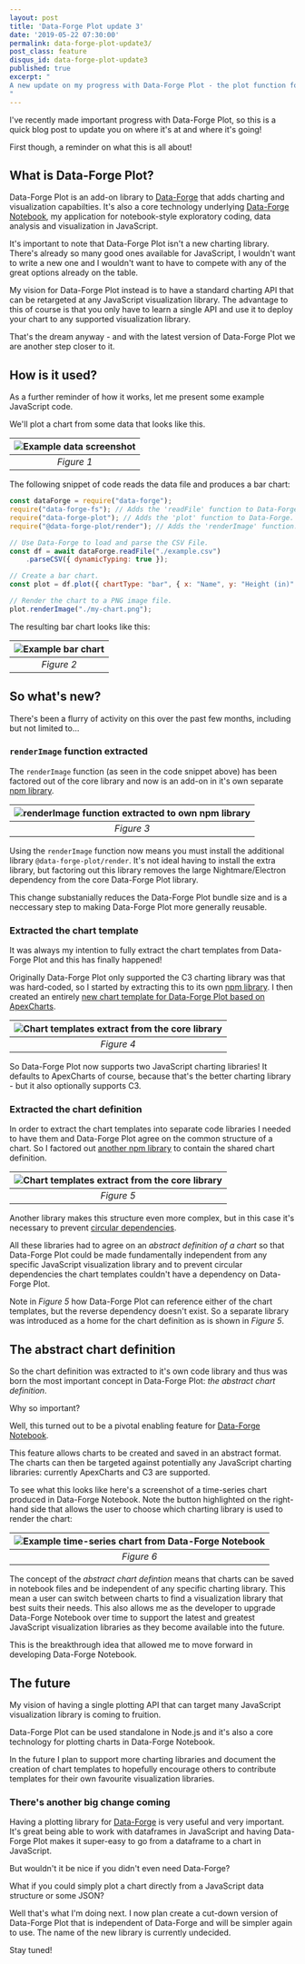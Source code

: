 ```yaml
---
layout: post
title: 'Data-Forge Plot update 3'
date: '2019-05-22 07:30:00'
permalink: data-forge-plot-update3/
post_class: feature
disqus_id: data-forge-plot-update3
published: true
excerpt: "
A new update on my progress with Data-Forge Plot - the plot function for Data-Forge!
"
---
```


I've recently made important progress with Data-Forge Plot, so this is a quick blog post to update you on where it's at and where it's going!

First though, a reminder on what this is all about!

## What is Data-Forge Plot?

Data-Forge Plot is an add-on library to [Data-Forge](http://data-forge-js.com/) that adds charting and visualization capabilties. It's also a core technology underlying [Data-Forge Notebook](http://www.data-forge-notebook.com/), my application for notebook-style exploratory coding, data analysis and visualization in JavaScript.

It's important to note that Data-Forge Plot isn't a new charting library. There's already so many good ones available for JavaScript, I wouldn't want to write a new one and I wouldn't want to have to compete with any of the great options already on the table.

My vision for Data-Forge Plot instead is to have a standard charting API that can be retargeted at any JavaScript visualization library. The advantage to this of course is that you only have to learn a single API and use it to deploy your chart to any supported visualization library. 

That's the dream anyway - and with the latest version of Data-Forge Plot we are another step closer to it.

## How is it used?

As a further reminder of how it works, let me present some example JavaScript code. 

We'll plot a chart from some data that looks like this.

| ![Example data screenshot](/content/images/2019/05/Example_data.png) |
|:--:|
| *Figure 1* |

The following snippet of code reads the data file and produces a bar chart:

```javascript
const dataForge = require("data-forge");
require("data-forge-fs"); // Adds the 'readFile' function to Data-Forge.
require("data-forge-plot"); // Adds the 'plot' function to Data-Forge.
require("@data-forge-plot/render"); // Adds the 'renderImage' function.

// Use Data-Forge to load and parse the CSV File.
const df = await dataForge.readFile("./example.csv")
    .parseCSV({ dynamicTyping: true }); 

// Create a bar chart.
const plot = df.plot({ chartType: "bar", { x: "Name", y: "Height (in)" }));

// Render the chart to a PNG image file.
plot.renderImage("./my-chart.png");
```

The resulting bar chart looks like this:

| ![Example bar chart](/content/images/2019/05/Example_bar_chart.png) | 
|:--:|
| *Figure 2* |

## So what's new?

There's been a flurry of activity on this over the past few months, including but not limited to...

### `renderImage` function extracted

The `renderImage` function (as seen in the code snippet above) has been factored out of the core library and now is an add-on in it's own separate 
[npm library](https://www.npmjs.com/package/@data-forge-plot/render).

| ![renderImage function extracted to own npm library](/content/images/2019/05/renderImage_function_extracted.png) | 
|:--:|
| *Figure 3*| 

Using the `renderImage` function now means you must install the additional library `@data-forge-plot/render`. It's not ideal having to install the extra library, but factoring out this library removes the large Nightmare/Electron dependency from the core Data-Forge Plot library.

This change substanially reduces the Data-Forge Plot bundle size and is a neccessary step to making Data-Forge Plot more generally reusable.

### Extracted the chart template

It was always my intention to fully extract the chart templates from Data-Forge Plot and this has finally happened! 

Originally Data-Forge Plot only supported the C3 charting library was that was hard-coded, so I started by extracting this to its own [npm library](https://www.npmjs.com/package/@data-forge-plot/c3). I then created an entirely [new chart template for Data-Forge Plot based on ApexCharts](https://www.npmjs.com/package/@data-forge-plot/apex).

| ![Chart templates extract from the core library](/content/images/2019/05/Separated_chart_plugins.png) | 
|:--:|
| *Figure 4* | 

So Data-Forge Plot now supports two JavaScript charting libraries! It defaults to ApexCharts of course, because that's the better charting library - but it also optionally supports C3. 

### Extracted the chart definition

In order to extract the chart templates into separate code libraries I needed to have them and Data-Forge Plot agree on the common structure of a chart. So I factored out [another npm library](https://www.npmjs.com/package/@data-forge-plot/chart-def) to contain the shared chart definition.

| ![Chart templates extract from the core library](/content/images/2019/05/Separated_chart_def.png) | 
|:--:|
| *Figure 5* | 

Another library makes this structure even more complex, but in this case it's necessary to prevent [circular dependencies](https://en.wikipedia.org/wiki/Circular_dependency). 

All these libraries had to agree on an *abstract definition of a chart* so that Data-Forge Plot could be made fundamentally independent from any specific JavaScript visualization library and to prevent circular dependencies the chart templates couldn't have a dependency on Data-Forge Plot. 

Note in *Figure 5* how Data-Forge Plot can reference either of the chart templates, but the reverse dependency doesn't exist. So a separate library was introduced as a home for the chart definition as is shown in *Figure 5*.

## The abstract chart definition

So the chart definition was extracted to it's own code library and thus was born the most important concept in Data-Forge Plot: *the abstract chart definition*.

Why so important? 

Well, this turned out to be a pivotal enabling feature for [Data-Forge Notebook](http://www.data-forge-notebook.com/).

This feature allows charts to be created and saved in an abstract format. The charts can then be targeted against potentially any JavaScript charting libraries: currently ApexCharts and C3 are supported.

To see what this looks like here's a screenshot of a time-series chart produced in Data-Forge Notebook. Note the button highlighted on the right-hand side that allows the user to choose which charting library is used to render the chart:

| ![Example time-series chart from Data-Forge Notebook](/content/images/2019/05/ApexCharts_line_chart.png) | 
|:--:|
| *Figure 6* | 

The concept of the *abstract chart defintion* means that charts can be saved in notebook files and be independent of any specific charting library. This mean a user can switch between charts to find a visualization library that best suits their needs. This also allows me as the developer to upgrade Data-Forge Notebook over time to support the latest and greatest JavaScript visualization libraries as they become available into the future. 

This is the breakthrough idea that allowed me to move forward in developing Data-Forge Notebook.

## The future

My vision of having a single plotting API that can target many JavaScript visualization library is coming to fruition.

Data-Forge Plot can be used standalone in Node.js and it's also a core technology for plotting charts in Data-Forge Notebook.

In the future I plan to support more charting libraries and document the creation of chart templates to hopefully encourage others to contribute templates for their own favourite visualization libraries.

### There's another big change coming

Having a plotting library for [Data-Forge](http://data-forge-js.com/) is very useful and very important. It's great being able to work with dataframes in JavaScript and having Data-Forge Plot makes it super-easy to go from a dataframe to a chart in JavaScript. 

But wouldn't it be nice if you didn't even need Data-Forge? 

What if you could simply plot a chart directly from a JavaScript data structure or some JSON? 

Well that's what I'm doing next. I now plan create a cut-down version of Data-Forge Plot that is independent of Data-Forge and will be simpler again to use. The name of the new library is currently undecided. 

Stay tuned!